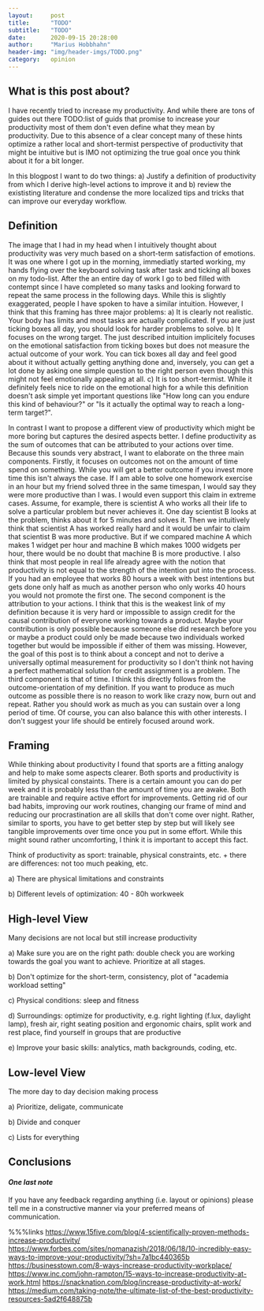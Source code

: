 ```yaml
---
layout:     post
title:      "TODO"
subtitle:   "TODO"
date:       2020-09-15 20:28:00
author:     "Marius Hobbhahn"
header-img: "img/header-imgs/TODO.png"
category:   opinion
---
```


## **What is this post about?**

I have recently tried to increase my productivity. And while there are tons of guides out there TODO:list of guids that promise to increase your productivity most of them don't even define what they mean by productivity. Due to this absence of a clear concept many of these hints optimize a rather local and short-termist perspective of productivity that might be intuitive but is IMO not optimizing the true goal once you think about it for a bit longer. 

In this blogpost I want to do two things: a) Justify a definition of productivity from which I derive high-level actions to improve it and b) review the exististing literature and condense the more localized tips and tricks that can improve our everyday workflow. 

## Definition

The image that I had in my head when I intuitively thought about productivity was very much based on a short-term satisfaction of emotions. It was one where I got up in the morning, immediatly started working, my hands flying over the keyboard solving task after task and ticking all boxes on my todo-list. After the an entire day of work I go to bed filled with contempt since I have completed so many tasks and looking forward to repeat the same process in the following days. While this is slightly exaggerated, people I have spoken to have a similar intuition. However, I think that this framing has three major problems: a) It is clearly not realistic. Your body has limits and most tasks are actually complicated. If you are just ticking boxes all day, you should look for harder problems to solve. b) It focuses on the wrong target. The just described intuition implicitely focuses on the emotional satisfaction from ticking boxes but does not measure the actual outcome of your work. You can tick boxes all day and feel good about it without actually getting anything done and, inversely, you can get a lot done by asking one simple question to the right person even though this might not feel emotionally appealing at all. c) It is too short-termist. While it definitely feels nice to ride on the emotional high for a while this definition doesn't ask simple yet important questions like "How long can you endure this kind of behaviour?" or "Is it actually the optimal way to reach a long-term target?".

In contrast I want to propose a different view of productivity which might be more boring but captures the desired aspects better. I define productivity as the sum of outcomes that can be attributed to your actions over time. Because this sounds very abstract, I want to elaborate on the three main components. 
Firstly, it focuses on outcomes not on the amount of time spend on something. While you will get a better outcome if you invest more time this isn't always the case. If I am able to solve one homework exercise in an hour but my friend solved three in the same timespan, I would say they were more productive than I was. I would even support this claim in extreme cases. Assume, for example, there is scientist A who works all their life to solve a particular problem but never achieves it. One day scientist B looks at the problem, thinks about it for 5 minutes and solves it. Then we intuitively think that scientist A has worked really hard and it would be unfair to claim that scientist B was more productive. But if we compared machine A which makes 1 widget per hour and machine B which makes 1000 widgets per hour, there would be no doubt that machine B is more productive. I also think that most people in real life already agree with the notion that productivity is not equal to the strength of the intention put into the process. If you had an employee that works 80 hours a week with best intentions but gets done only half as much as another person who only works 40 hours you would not promote the first one. 
The second component is the attribution to your actions. I think that this is the weakest link of my definition because it is very hard or impossible to assign credit for the causal contribution of everyone working towards a product. Maybe your contribution is only possible because someone else did research before you or maybe a product could only be made because two individuals worked together but would be impossible if either of them was missing. However, the goal of this post is to think about a concept and not to derive a universally optimal measurement for productivity so I don't think not having a perfect mathematical solution for credit assignment is a problem. 
The third component is that of time. I think this directly follows from the outcome-orientation of my definition. If you want to produce as much outcome as possible there is no reason to work like crazy now, burn out and repeat. Rather you should work as much as you can sustain over a long period of time. Of course, you can also balance this with other interests. I don't suggest your life should be entirely focused around work. 

## Framing

While thinking about productivity I found that sports are a fitting analogy and help to make some aspects clearer. Both sports and productivity is limited by physical constaints. There is a certain amount you can do per week and it is probably less than the amount of time you are awake. Both are trainable and require active effort for improvements. Getting rid of our bad habits, improving our work routines, changing our frame of mind and reducing our procrastination are all skills that don't come over night. Rather, similar to sports, you have to get better step by step but will likely see tangible improvements over time once you put in some effort. While this might sound rather uncomforting, I think it is important to accept this fact. 

Think of productivity as sport: trainable, physical constraints, etc. + there are differences: not too much peaking, etc.

a) There are physical limitations and constraints

b) Different levels of optimization: 40 - 80h workweek

## High-level View

Many decisions are not local but still increase productivity

a) Make sure you are on the right path: double check you are working towards the goal you want to achieve. Prioritize at all stages.

b) Don't optimize for the short-term, consistency, plot of "academia workload setting"

c) Physical conditions: sleep and fitness

d) Surroundings: optimize for productivity, e.g. right lighting (f.lux, daylight lamp), fresh air, right seating position and ergonomic chairs, split work and rest place, find yourself in groups that are productive

e) Improve your basic skills: analytics, math backgrounds, coding, etc. 

## Low-level View

The more day to day decision making process

a) Prioritize, deligate, communicate

b) Divide and conquer

c) Lists for everything

## Conclusions


#### ***One last note***

If you have any feedback regarding anything (i.e. layout or opinions) please tell me in a constructive manner via your preferred means of communication.


%%%links
https://www.15five.com/blog/4-scientifically-proven-methods-increase-productivity/
https://www.forbes.com/sites/nomanazish/2018/06/18/10-incredibly-easy-ways-to-improve-your-productivity/?sh=7a1bc440365b
https://businesstown.com/8-ways-increase-productivity-workplace/
https://www.inc.com/john-rampton/15-ways-to-increase-productivity-at-work.html
https://snacknation.com/blog/increase-productivity-at-work/
https://medium.com/taking-note/the-ultimate-list-of-the-best-productivity-resources-5ad2f648875b


